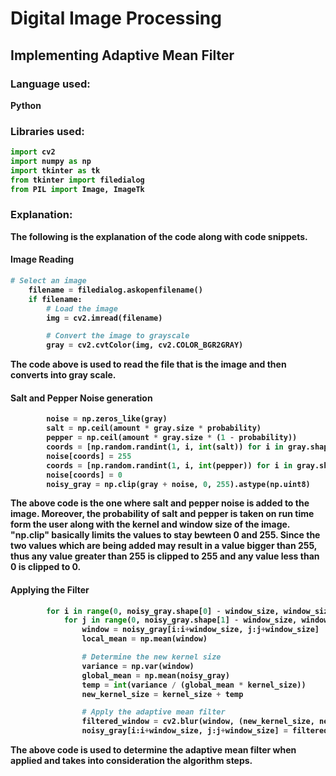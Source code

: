 # Digital Image Processing
## Implementing Adaptive Mean Filter

### Language used: 
<b>Python<b>

### Libraries used:

```python
import cv2      
import numpy as np
import tkinter as tk
from tkinter import filedialog
from PIL import Image, ImageTk 

```
### Explanation:
The following is the explanation of the code along with code snippets.

#### Image Reading
```python
# Select an image 
    filename = filedialog.askopenfilename()
    if filename:
        # Load the image
        img = cv2.imread(filename)

        # Convert the image to grayscale
        gray = cv2.cvtColor(img, cv2.COLOR_BGR2GRAY)
```
The code above is used to read the file that is the image and then converts into gray scale. 


#### Salt and Pepper Noise generation
```python
        noise = np.zeros_like(gray)
        salt = np.ceil(amount * gray.size * probability)            
        pepper = np.ceil(amount * gray.size * (1 - probability))     
        coords = [np.random.randint(1, i, int(salt)) for i in gray.shape]
        noise[coords] = 255
        coords = [np.random.randint(1, i, int(pepper)) for i in gray.shape]
        noise[coords] = 0
        noisy_gray = np.clip(gray + noise, 0, 255).astype(np.uint8)
```

The above code is the one where salt and pepper noise is added to the image. Moreover, the probability of salt and pepper is taken on run time form the user along with the kernel and window size of the image. "np.clip" basically limits the values to stay bewteen 0 and 255. Since the two values which are being added may result in a value bigger than 255, thus any value greater than 255 is clipped to 255 and any value less than 0 is clipped to 0. 

#### Applying the Filter
```python
        for i in range(0, noisy_gray.shape[0] - window_size, window_size):
            for j in range(0, noisy_gray.shape[1] - window_size, window_size):
                window = noisy_gray[i:i+window_size, j:j+window_size]
                local_mean = np.mean(window)

                # Determine the new kernel size
                variance = np.var(window)
                global_mean = np.mean(noisy_gray)
                temp = int(variance / (global_mean * kernel_size))
                new_kernel_size = kernel_size + temp

                # Apply the adaptive mean filter
                filtered_window = cv2.blur(window, (new_kernel_size, new_kernel_size))
                noisy_gray[i:i+window_size, j:j+window_size] = filtered_window
```
The above code is used to determine the adaptive mean filter when applied and takes into consideration the algorithm steps. 
